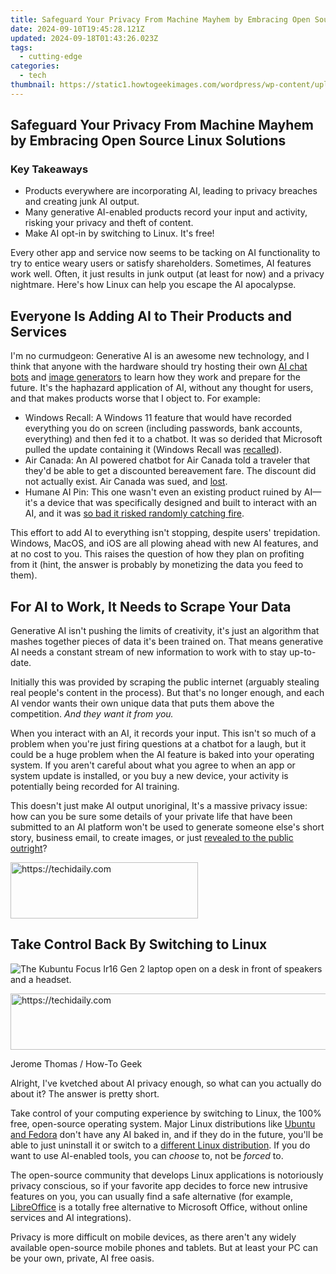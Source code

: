 ```yaml
---
title: Safeguard Your Privacy From Machine Mayhem by Embracing Open Source Linux Solutions
date: 2024-09-10T19:45:28.121Z
updated: 2024-09-18T01:43:26.023Z
tags:
  - cutting-edge
categories:
  - tech
thumbnail: https://static1.howtogeekimages.com/wordpress/wp-content/uploads/2024/08/the-linux-mascot-tux-wearing-sunglasses-against-a-matrix-style-background.jpg
---
```


## Safeguard Your Privacy From Machine Mayhem by Embracing Open Source Linux Solutions

### Key Takeaways

* Products everywhere are incorporating AI, leading to privacy breaches and creating junk AI output.
* Many generative AI-enabled products record your input and activity, risking your privacy and theft of content.
* Make AI opt-in by switching to Linux. It's free!

 Every other app and service now seems to be tacking on AI functionality to try to entice weary users or satisfy shareholders. Sometimes, AI features work well. Often, it just results in junk output (at least for now) and a privacy nightmare. Here's how Linux can help you escape the AI apocalypse.

##  Everyone Is Adding AI to Their Products and Services

 I'm no curmudgeon: Generative AI is an awesome new technology, and I think that anyone with the hardware should try hosting their own [AI chat bots](https://facebook-video-content.techidaily.com/updated-whats-new-on-facebook-an-updated-look/) and [image generators](https://screen-recording.techidaily.com/in-2024-odins-legacy-destiny-of-ragnarok/) to learn how they work and prepare for the future. It's the haphazard application of AI, without any thought for users, and that makes products worse that I object to. For example:

* Windows Recall: A Windows 11 feature that would have recorded everything you do on screen (including passwords, bank accounts, everything) and then fed it to a chatbot. It was so derided that Microsoft pulled the update containing it (Windows Recall was [recalled](https://www.theverge.com/2024/6/20/24182350/microsoft-windows-recall-launch-on-arm "https://www.theverge.com/2024/6/20/24182350/microsoft-windows-recall-launch-on-arm")).
* Air Canada: An AI powered chatbot for Air Canada told a traveler that they'd be able to get a discounted bereavement fare. The discount did not actually exist. Air Canada was sued, and [lost](https://lsj.com.au/articles/air-canada-forced-to-honour-chatbot-offer/ "https://lsj.com.au/articles/air-canada-forced-to-honour-chatbot-offer/").
* Humane AI Pin: This one wasn't even an existing product ruined by AI—it's a device that was specifically designed and built to interact with an AI, and it was [so bad it risked randomly catching fire](https://www.wired.com/story/things-keep-getting-worse-for-the-humane-ai-pin/ "https://www.wired.com/story/things-keep-getting-worse-for-the-humane-ai-pin/").

 This effort to add AI to everything isn't stopping, despite users' trepidation. Windows, MacOS, and iOS are all plowing ahead with new AI features, and at no cost to you. This raises the question of how they plan on profiting from it (hint, the answer is probably by monetizing the data you feed to them).

##  For AI to Work, It Needs to Scrape Your Data

 Generative AI isn't pushing the limits of creativity, it's just an algorithm that mashes together pieces of data it's been trained on. That means generative AI needs a constant stream of new information to work with to stay up-to-date.

 Initially this was provided by scraping the public internet (arguably stealing real people's content in the process). But that's no longer enough, and each AI vendor wants their own unique data that puts them above the competition. _And they want it from you._ 

 When you interact with an AI, it records your input. This isn't so much of a problem when you're just firing questions at a chatbot for a laugh, but it could be a huge problem when the AI feature is baked into your operating system. If you aren't careful about what you agree to when an app or system update is installed, or you buy a new device, your activity is potentially being recorded for AI training.

 This doesn't just make AI output unoriginal, It's a massive privacy issue: how can you be sure some details of your private life that have been submitted to an AI platform won't be used to generate someone else's short story, business email, to create images, or just [revealed to the public outright](https://www.businessinsider.com/google-researchers-openai-chatgpt-to-reveal-its-training-data-study-2023-12 "https://www.businessinsider.com/google-researchers-openai-chatgpt-to-reveal-its-training-data-study-2023-12")?

<!-- affiliate ads begin -->
<a href="https://aligracehair.sjv.io/c/5597632/1883998/19272" target="_top" id="1883998">
  <img src="//a.impactradius-go.com/display-ad/19272-1883998" border="0" alt="https://techidaily.com" width="300" height="90"/>
</a>
<img height="0" width="0" src="https://aligracehair.sjv.io/i/5597632/1883998/19272" style="position:absolute;visibility:hidden;" border="0" />
<!-- affiliate ads end -->

##  Take Control Back By Switching to Linux

![The Kubuntu Focus Ir16 Gen 2 laptop open on a desk in front of speakers and a headset.](https://static1.howtogeekimages.com/wordpress/wp-content/uploads/2024/07/53784641964_d7cc9b8262_o.jpg) 

<!-- affiliate ads begin -->
<a href="https://unicoeye.pxf.io/c/5597632/2134230/18498" target="_top" id="2134230">
  <img src="//a.impactradius-go.com/display-ad/18498-2134230" border="0" alt="https://techidaily.com" width="728" height="90"/>
</a>
<img height="0" width="0" src="https://unicoeye.pxf.io/i/5597632/2134230/18498" style="position:absolute;visibility:hidden;" border="0" />
<!-- affiliate ads end -->

Jerome Thomas / How-To Geek

 Alright, I've kvetched about AI privacy enough, so what can you actually do about it? The answer is pretty short.

 Take control of your computing experience by switching to Linux, the 100% free, open-source operating system. Major Linux distributions like [Ubuntu and Fedora](https://fox-hovers.techidaily.com/new-how-to-fade-out-audio-in-logic-pro-for-2024/) don't have any AI baked in, and if they do in the future, you'll be able to just uninstall it or switch to a [different Linux distribution](https://facebook-video-recording.techidaily.com/real-time-storytelling-on-the-rise-navigating-and-thriving-in-a-social-media-world-for-2024/). If you do want to use AI-enabled tools, you can _choose_ to, not be _forced_ to.

 The open-source community that develops Linux applications is notoriously privacy conscious, so if your favorite app decides to force new intrusive features on you, you can usually find a safe alternative (for example, [LibreOffice](https://techtrends.techidaily.com/easy-solutions-to-resolve-the-xinput13dll-file-not-found-problem/) is a totally free alternative to Microsoft Office, without online services and AI integrations).

 Privacy is more difficult on mobile devices, as there aren't any widely available open-source mobile phones and tablets. But at least your PC can be your own, private, AI free oasis.

<ins class="adsbygoogle"
     style="display:block"
     data-ad-format="autorelaxed"
     data-ad-client="ca-pub-7571918770474297"
     data-ad-slot="1223367746"></ins>

<ins class="adsbygoogle"
     style="display:block"
     data-ad-client="ca-pub-7571918770474297"
     data-ad-slot="8358498916"
     data-ad-format="auto"
     data-full-width-responsive="true"></ins>



